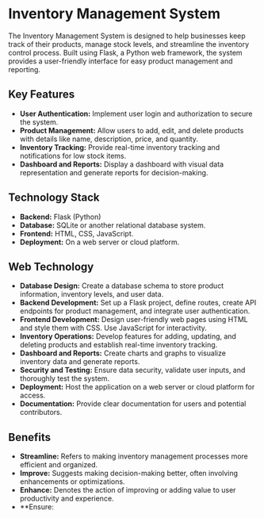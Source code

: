 # Inventory Management System

The Inventory Management System is designed to help businesses keep track of their products, manage stock levels, and streamline the inventory control process. Built using Flask, a Python web framework, the system provides a user-friendly interface for easy product management and reporting.

## Key Features

- **User Authentication:** Implement user login and authorization to secure the system.
- **Product Management:** Allow users to add, edit, and delete products with details like name, description, price, and quantity.
- **Inventory Tracking:** Provide real-time inventory tracking and notifications for low stock items.
- **Dashboard and Reports:** Display a dashboard with visual data representation and generate reports for decision-making.

## Technology Stack

- **Backend:** Flask (Python)
- **Database:** SQLite or another relational database system.
- **Frontend:** HTML, CSS, JavaScript.
- **Deployment:** On a web server or cloud platform.

## Web Technology

- **Database Design:** Create a database schema to store product information, inventory levels, and user data.
- **Backend Development:** Set up a Flask project, define routes, create API endpoints for product management, and integrate user authentication.
- **Frontend Development:** Design user-friendly web pages using HTML and style them with CSS. Use JavaScript for interactivity.
- **Inventory Operations:** Develop features for adding, updating, and deleting products and establish real-time inventory tracking.
- **Dashboard and Reports:** Create charts and graphs to visualize inventory data and generate reports.
- **Security and Testing:** Ensure data security, validate user inputs, and thoroughly test the system.
- **Deployment:** Host the application on a web server or cloud platform for access.
- **Documentation:** Provide clear documentation for users and potential contributors.

## Benefits

- **Streamline:** Refers to making inventory management processes more efficient and organized.
- **Improve:** Suggests making decision-making better, often involving enhancements or optimizations.
- **Enhance:** Denotes the action of improving or adding value to user productivity and experience.
- **Ensure:

